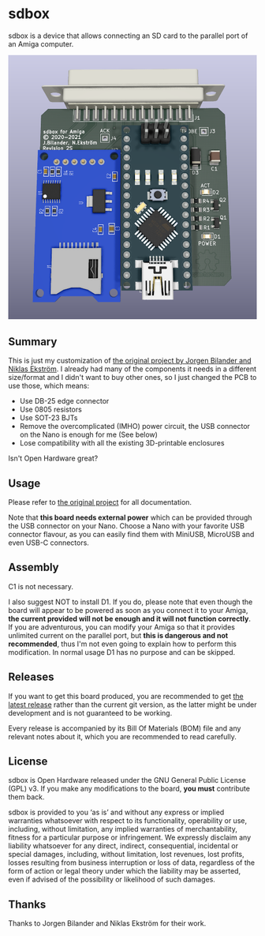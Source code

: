 # sdbox
sdbox is a device that allows connecting an SD card to the parallel port of an Amiga computer.

![Board](https://raw.githubusercontent.com/SukkoPera/sdbox/master/img/render-top.png)

## Summary
This is just my customization of [the original project by Jorgen Bilander and Niklas Ekström](https://github.com/jbilander/sdbox). I already had many of the components it needs in a different size/format and I didn't want to buy other ones, so I just changed the PCB to use those, which means:
- Use DB-25 edge connector
- Use 0805 resistors
- Use SOT-23 BJTs
- Remove the overcomplicated (IMHO) power circuit, the USB connector on the Nano is enough for me (See below)
- Lose compatibility with all the existing 3D-printable enclosures

Isn't Open Hardware great?

## Usage
Please refer to [the original project](https://github.com/jbilander/sdbox) for all documentation.

Note that **this board needs external power** which can be provided through the USB connector on your Nano. Choose a Nano with your favorite USB connector flavour, as you can easily find them with MiniUSB, MicroUSB and even USB-C connectors.

## Assembly
C1 is not necessary.

I also suggest NOT to install D1. If you do, please note that even though the board will appear to be powered as soon as you connect it to your Amiga, **the current provided will not be enough and it will not function correctly**. If you are adventurous, you can modify your Amiga so that it provides unlimited current on the parallel port, but **this is dangerous and not recommended**, thus I'm not even going to explain how to perform this modification. In normal usage D1 has no purpose and can be skipped.

## Releases
If you want to get this board produced, you are recommended to get [the latest release](https://github.com/SukkoPera/sdbox/releases) rather than the current git version, as the latter might be under development and is not guaranteed to be working.

Every release is accompanied by its Bill Of Materials (BOM) file and any relevant notes about it, which you are recommended to read carefully.

## License
sdbox is Open Hardware released under the GNU General Public License (GPL) v3. If you make any modifications to the board, **you must** contribute them back.

sdbox is provided to you ‘as is’ and without any express or implied warranties whatsoever with respect to its functionality, operability or use, including, without limitation, any implied warranties of merchantability, fitness for a particular purpose or infringement. We expressly disclaim any liability whatsoever for any direct, indirect, consequential, incidental or special damages, including, without limitation, lost revenues, lost profits, losses resulting from business interruption or loss of data, regardless of the form of action or legal theory under which the liability may be asserted, even if advised of the possibility or likelihood of such damages.

## Thanks
Thanks to Jorgen Bilander and Niklas Ekström for their work.
